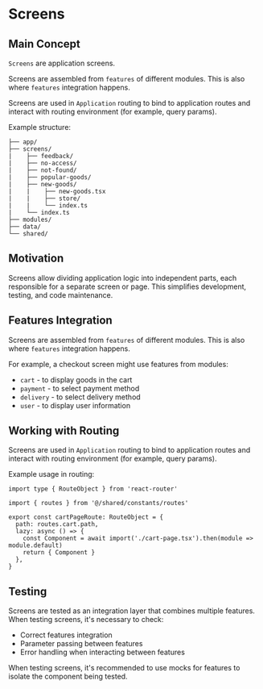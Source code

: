 # Screens

## Main Concept

`Screens` are application screens.

Screens are assembled from `features` of different modules. This is also where `features` integration happens.

Screens are used in `Application` routing to bind to application routes and interact with routing environment (for example, query params).

Example structure:

```
├── app/
├── screens/
|    ├── feedback/
|    ├── no-access/
|    ├── not-found/
|    ├── popular-goods/
|    ├── new-goods/
|    |    ├── new-goods.tsx
|    |    ├── store/
|    |    └── index.ts
|    └── index.ts
├── modules/
├── data/
└── shared/
```

## Motivation

Screens allow dividing application logic into independent parts, each responsible for a separate screen or page. This simplifies development, testing, and code maintenance.

## Features Integration

Screens are assembled from `features` of different modules. This is also where `features` integration happens.

For example, a checkout screen might use features from modules:

- `cart` - to display goods in the cart
- `payment` - to select payment method
- `delivery` - to select delivery method
- `user` - to display user information

## Working with Routing

Screens are used in `Application` routing to bind to application routes and interact with routing environment (for example, query params).

Example usage in routing:

```tsx
import type { RouteObject } from 'react-router'

import { routes } from '@/shared/constants/routes'

export const cartPageRoute: RouteObject = {
  path: routes.cart.path,
  lazy: async () => {
    const Component = await import('./cart-page.tsx').then(module => module.default)
    return { Component }
  },
}
```

## Testing

Screens are tested as an integration layer that combines multiple features. When testing screens, it's necessary to check:

- Correct features integration
- Parameter passing between features
- Error handling when interacting between features

When testing screens, it's recommended to use mocks for features to isolate the component being tested.
